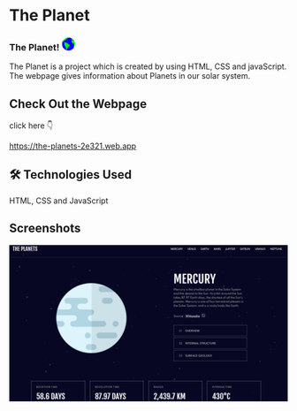 # The Planet 
### The Planet!&nbsp;<img src="https://github.com/dilipraj28/Planets/blob/master/Earth.gif" width="24px"> 
The Planet is a project which is created by using HTML, CSS and javaScript. The webpage gives information about Planets in our solar system.


## Check Out the Webpage
click here 👇

https://the-planets-2e321.web.app

## 🛠 Technologies Used
HTML, CSS and JavaScript

## Screenshots

![App Screenshot](https://github.com/dilipraj28/Planets/blob/master/webPage_screenShot.png)
